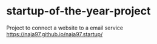 # startup-of-the-year-project
Project to connect a website to a email service
https://naja97.github.io/naja97.startup/
